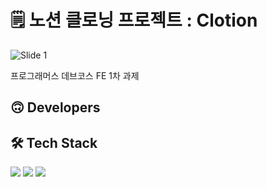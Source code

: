# 🗒️ 노션 클로닝 프로젝트 : Clotion

![Slide 1](https://github.com/user-attachments/assets/f906e843-4a50-4701-aeba-e0541f6314a2)


프로그래머스 데브코스 FE 1차 과제 

## 🙃 Developers



## 🛠️ Tech Stack

<p>
  <img src="https://img.shields.io/badge/javascript-F7DF1E?style=for-the-badge&logo=javascript&logoColor=white"/>
  <img src="https://img.shields.io/badge/CSS3-1572B6?style=for-the-badge&logo=CSS3&logoColor=white"/>
  <img src="https://img.shields.io/badge/HTML5-E34F26?style=for-the-badge&logo=HTML5&logoColor=white"/>
</p>

